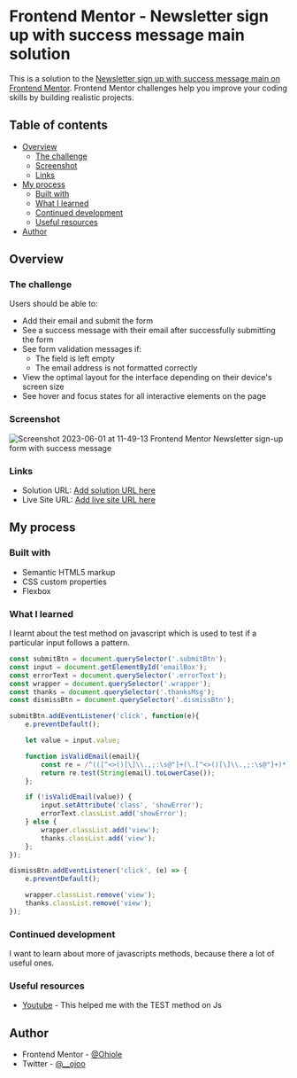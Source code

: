 # Frontend Mentor - Newsletter sign up with success message main solution

This is a solution to the [Newsletter sign up with success message main on Frontend Mentor](https://www.frontendmentor.io/challenges/newsletter-signup-form-with-success-message-3FC1AZbNrv). Frontend Mentor challenges help you improve your coding skills by building realistic projects. 

## Table of contents

- [Overview](#overview)
  - [The challenge](#the-challenge)
  - [Screenshot](#screenshot)
  - [Links](#links)
- [My process](#my-process)
  - [Built with](#built-with)
  - [What I learned](#what-i-learned)
  - [Continued development](#continued-development)
  - [Useful resources](#useful-resources)
- [Author](#author)

## Overview

### The challenge

Users should be able to:

- Add their email and submit the form
- See a success message with their email after successfully submitting the form
- See form validation messages if:
  - The field is left empty
  - The email address is not formatted correctly
- View the optimal layout for the interface depending on their device's screen size
- See hover and focus states for all interactive elements on the page

### Screenshot


![Screenshot 2023-06-01 at 11-49-13 Frontend Mentor Newsletter sign-up form with success message](https://github.com/Ohiole/Newsletter-signup/assets/67792211/feb5fb3f-bebe-42c8-a539-78f0f39bb180)

### Links

- Solution URL: [Add solution URL here](https://github.com/Ohiole/Newsletter-signup/)
- Live Site URL: [Add live site URL here](https://ohiole.github.io/Newsletter-signup/)

## My process

### Built with

- Semantic HTML5 markup
- CSS custom properties
- Flexbox

### What I learned

 I learnt about the test method on javascript which is used to test if a particular input follows a pattern.

```js
const submitBtn = document.querySelector('.submitBtn');
const input = document.getElementById('emailBox');
const errorText = document.querySelector('.errorText');
const wrapper = document.querySelector('.wrapper');
const thanks = document.querySelector('.thanksMsg');
const dismissBtn = document.querySelector('.dismissBtn');

submitBtn.addEventListener('click', function(e){
    e.preventDefault();

    let value = input.value;

    function isValidEmail(email){
        const re = /^(([^<>()[\]\\.,;:\s@"]+(\.[^<>()[\]\\.,;:\s@"]+)*)|(".+"))@((\[[0-9]{1,3}\.[0-9]{1,3}\.[0-9]{1,3}\.[0-9]{1,3}\])|(([a-zA-Z\-0-9]+\.)+[a-zA-Z]{2,}))$/;
        return re.test(String(email).toLowerCase());
    };

    if (!isValidEmail(value)) {
        input.setAttribute('class', 'showError');
        errorText.classList.add('showError');
    } else {
        wrapper.classList.add('view');
        thanks.classList.add('view');
    };
});

dismissBtn.addEventListener('click', (e) => {
    e.preventDefault();

    wrapper.classList.remove('view');
    thanks.classList.remove('view');
});

```

### Continued development
I want to learn about more of javascripts methods, because there a lot of useful ones.

### Useful resources

- [Youtube](https://www.youtube.com) - This helped me with the TEST method on Js

## Author

- Frontend Mentor - [@Ohiole](https://www.frontendmentor.io/profile/Ohiole)
- Twitter - [@__ojoo](https://www.twitter.com/__ojoo)
